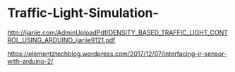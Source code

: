 # Traffic-Light-Simulation-


http://ijariie.com/AdminUploadPdf/DENSITY_BASED_TRAFFIC_LIGHT_CONTROL_USING_ARDUINO_ijariie9121.pdf




https://elementztechblog.wordpress.com/2017/12/07/interfacing-ir-sensor-with-arduino-2/
